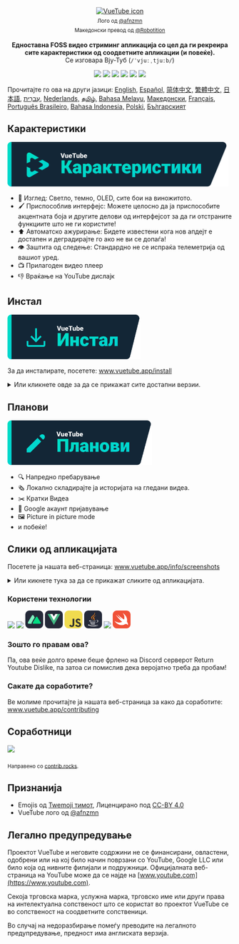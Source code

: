 <p align="center">
  <a href="https://vuetube.app/">
    <img src="https://cdn.discordapp.com/attachments/751596360108605500/980418672331988992/VueTube_Dark.svg" alt="VueTube icon" width="500"/>
  </a>
  </br>
  <sub>Лого од <a href="https://github.com/afnzmn">@afnzmn</a></sub></br>
  <sub>Македонски превод од <a href="https://github.com/Robotition">@Robotition</a></sub>
  </br>
  </br>
<strong>Едноставна FOSS видео стриминг апликација со цел да ги рекреира сите карактеристики од соодветните апликации (и повеќе).</strong>
</br>
Се изговара Вју-Туб (<code>/ˈvjuːˌtjuːb/</code>)
</p>

<p align="center">
  <a href="https://github.com/VueTubeApp/VueTube/blob/main/LICENSE" alt="License"><img src="https://img.shields.io/github/license/VueTubeApp/VueTube"></img></a>
  <a href="https://github.com/VueTubeApp/VueTube/actions/workflows/ci.yml" alt="CI"><img src="https://github.com/VueTubeApp/VueTube/actions/workflows/ci.yml/badge.svg"></img></a>
  <a href="https://reddit.com/r/vuetube" alt="Reddit"><img src="https://img.shields.io/reddit/subreddit-subscribers/vuetube?label=r%2FVuetube&logo=reddit&logoColor=white"></img></a>
  <a href="https://t.me/VueTube" alt="Telegram"><img src="https://img.shields.io/endpoint?label=VueTube&url=https%3A%2F%2Ftelegram-badge-4mbpu8e0fit4.runkit.sh%2F%3Furl%3Dhttps%3A%2F%2Ft.me%2FVuetube"></img></a>
  <a href="https://discord.gg/7P8KJrdd5W" alt="Discord"><img src="https://img.shields.io/discord/946587366242533377?label=Discord&style=flat&logo=discord&logoColor=white"></img></a>
  <a href="https://twitter.com/VueTubeApp" alt="Twitter"><img src="https://img.shields.io/twitter/follow/VueTubeApp?label=Follow&style=flat&logo=twitter"></img></a>
</p>

Прочитајте го ова на други јазици: [English,](readme.md) [Español,](readme.es.md) [简体中文,](readme.zh-hans.md) [繁體中文,](readme.zh-hant.md) [日本語,](readme.ja.md) [עִברִית,](readme.he.md) [Nederlands,](readme.nl.md) [தமிழ்,](readme.ta.md) [Bahasa Melayu,](readme.ms.md) [Македонски,](readme.mk.md) [Français,](readme.fr.md) [Português Brasileiro,](readme.pt-br.md) [Bahasa Indonesia,](readme.id.md) [Polski,](readme.pl.md) [Бъ̀лгарският](readme.bg.md)

## Карактеристики

<img src="./resources/readme-mk/Features.mk.svg" alt="VueTube icon" height="100"/>

- 🎨 Изглед: Светло, темно, OLED, сите бои на виножитото.
- 🖌️ Приспособлив интерфејс: Можете целосно да ја приспособите акцентната боја и другите делови од интерфејсот за да ги отстраните функциите што не ги користите!
- ⬆️ Автоматско ажурирање: Бидете известени кога нов апдејт е достапен и деградирајте го ако не ви се допаѓа!
- 👁️ Заштита од следење: Стандардно не се испраќа телеметрија од вашиот уред.
- 📺 Прилагоден видео плеер
- 👎 Враќање на YouTube дислајк

## Инстал

<img src="./resources/readme-mk/Install.mk.svg" alt="VueTube icon" height="100"/>

За да инсталирате, посетете: www.vuetube.app/install

<details>
  <summary>Или кликнете овде за да се прикажат сите достапни верзии.</summary>
<br />

### Android
| <a href=https://nightly.link/VueTubeApp/VueTube/workflows/ci/main/android.zip><img id="im" width="200" src=./resources/getunstable.png></a>  | <a href=https://github.com/VueTubeApp/VueTube/releases/download/0.2/VueTube-Canary-June-15-2022.apk><img id="im" width="200" src=./resources/getcanary.png></a> | <a href=https://vuetube.app/install><img id="im" width="200" src=./resources/getstable.png></a>  |
| ------------- | ------------- |  ------------- |
| Многу грешки, но ран пристап до функциите. | Помалку грешки од нестабилна, малку повеќе функции од стабилна. | Не е достапна додека апликацијата не стане поразвиена. |
  

### iOS
| <a href=https://nightly.link/VueTubeApp/VueTube/workflows/ci/main/iOS.zip><img id="im" width="200" src=./resources/getunstable.png></a>  | <a href=https://cdn.discordapp.com/attachments/949908267855921163/972164558930198528/VueTube-Canary-May-6-2022.ipa><img id="im" width="200" src=./resources/getcanary.png></a> | <a href=https://vuetube.app/install><img id="im" width="200" src=./resources/getstable.png></a>  |
| ------------- | ------------- |  ------------- |
| Многу грешки, но ран пристап до функциите. | Помалку грешки од нестабилна, малку повеќе функции од стабилна. | Не е достапна додека апликацијата не стане поразвиена. |
  
</details>

## Планови

<img src="./resources/readme-mk/Plans.mk.svg" alt="VueTube icon" height="100"/>

- 🔍 Напредно пребарување
- 🗞️ Локално складирајте ја историјата на гледани видеа.
- ✂️ Кратки Видеа
- 🧑 Google акаунт пријавување
- 🖼️ Picture in picture mode
- и побеќе!

## Слики од апликацијата

Посетете ја нашата веб-страница: www.vuetube.app/info/screenshots

<details>
  <summary> Или кикнете тука за да се прикажат сликите од апликацијата. </summary>
<br />
  
<img src="https://vuetube.app/wtch.png" width="400">
<img src="https://vuetube.app/stng.png" width="400">
<img src="https://vuetube.app/srch.png" width="400">
     
</details>

### Користени технологии

<a href="https://capacitorjs.com/solution/vue"><img src="https://cdn.discordapp.com/attachments/953538236716814356/955694368742834176/Capacitator-Dark.svg" height=40/></a> <a href="https://vuetifyjs.com/"><img src="https://cdn.discordapp.com/attachments/810799100940255260/973719873467342908/Vuetify-Dark.svg" height=40/></a> <a href="https://nuxtjs.org/"><img src="https://github.com/tandpfun/skill-icons/raw/main/icons/NuxtJS-Dark.svg" height=40/></a> <a href="https://vuejs.org/"><img src="https://github.com/tandpfun/skill-icons/raw/main/icons/VueJS-Dark.svg" height=40/></a> <a href="https://javascript.com/"><img src="https://github.com/tandpfun/skill-icons/raw/main/icons/JavaScript.svg" height=40/></a> <a href="https://java.com/"><img src="https://github.com/tandpfun/skill-icons/raw/main/icons/Java-Dark.svg" height=40/></a> <a href="https://gradle.com/"><img src="https://cdn.discordapp.com/attachments/810799100940255260/955691550560636958/Gradle.svg" height=40/></a> <a href="https://developer.apple.com/swift/"><img src="https://github.com/tandpfun/skill-icons/raw/main/icons/Swift.svg" height=40/></a>

### Зошто го правам ова?

Па, ова веќе долго време беше фрлено на Discord серверот Return Youtube Dislike, па затоа си помислив дека веројатно треба да пробам!

### Сакате да соработите?

Ве молиме прочитајте ја нашата веб-страница за како да соработите: www.vuetube.app/contributing

## Соработници

<a href="https://github.com/VueTubeApp/VueTube/graphs/contributors">
  <img src="https://contrib.rocks/image?repo=VueTubeApp/VueTube" />
</a>

<sub>Направено со [contrib.rocks](https://contrib.rocks). </sub>

## Признанија

- Emojis од [Twemoji тимот](https://twemoji.twitter.com/), Лиценцирано под [CC-BY 4.0](https://creativecommons.org/licenses/by/4.0/)
- VueTube лого од [@afnzmn](https://github.com/afnzmn)

## Легално предупредување

Проектот VueTube и неговите содржини не се финансирани, овластени, одобрени или на кој било начин поврзани со YouTube, Google LLC или било која од нивните филијали и подружници. Официјалната веб-страница на YouTube може да се најде на [www.youtube.com](https://www.youtube.com).

Секоја трговска марка, услужна марка, трговско име или други права на интелектуална сопственост што се користат во проектот VueTube се во сопственост на соодветните сопственици.

Во случај на недоразбирање помеѓу преводите на легалното предупредување, предност има англиската верзија.
